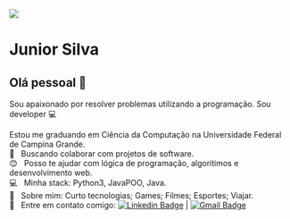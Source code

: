 <img width="auto" src="https://cdn.wallpapersafari.com/81/10/z7MWHv.jpg">


# Junior Silva

## Olá pessoal 👋
Sou apaixonado por resolver problemas utilizando a programação.
Sou developer :computer:

 Estou me graduando em Ciência da Computação na Universidade Federal de Campina Grande.
 <br/> :purple_heart: &nbsp; Buscando colaborar com projetos de software.
 <br/> :blush: &nbsp; Posso te ajudar com lógica de programação, algoritimos e desenvolvimento web.
 <br/> :computer: &nbsp; Minha stack: Python3, JavaPOO, Java.
 <br/> 💬  &nbsp; Sobre mim: Curto tecnologias; Games; Filmes; Esportes; Viajar.
 <br/> :email: &nbsp; Entre em contato comigo: [![Linkedin Badge](https://img.shields.io/badge/-JuniorSilva-blue?style=flat-square&logo=Linkedin&logoColor=white&link=www.linkedin.com/in/junior-j-silva)](https://www.linkedin.com/in/junior-j-silva) 
| 
[![Gmail Badge](https://img.shields.io/badge/-junior.silva@ccc.ufcg.edu.br-c14438?style=flat-square&logo=Gmail&logoColor=white&link=mailto:junior.silva@ccc.ufcg.edu.br)](mailto:junior.silva@ccc.ufcg.edu.br)
